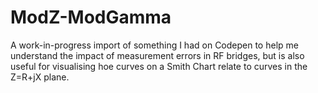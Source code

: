 # ModZ-ModGamma 

A work-in-progress import of something I had on Codepen to help me understand the impact of measurement errors in RF bridges, but is also useful for visualising hoe curves on a Smith Chart relate to curves in the Z=R+jX plane.
